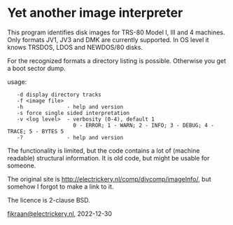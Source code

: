 # Yet another image interpreter

This program identifies disk images for TRS-80 Model I, III and 4 machines. Only
formats JV1, JV3 and DMK are currently supported. In OS level it knows TRSDOS, LDOS and NEWDOS/80
disks.

For the recognized formats a directory listing is possible. Otherwise you get a boot sector dump.

usage: 

       -d display directory tracks
       -f <image file>
       -h              - help and version
       -s force single sided interpretation
       -v <log level>  - verbosity (0-4), default 1
                         0 - ERROR; 1 - WARN; 2 - INFO; 3 - DEBUG; 4 - TRACE; 5 - BYTES 5
       -?              - help and version

The functionality is limited, but the code contains a lot of (machine readable) structural information. It is old
code, but might be usable for someone.

The original site is http://electrickery.nl/comp/divcomp/imageInfo/, but somehow I forgot to make a link to it.

The licence is 2-clause BSD.

fjkraan@electrickery.nl, 2022-12-30
